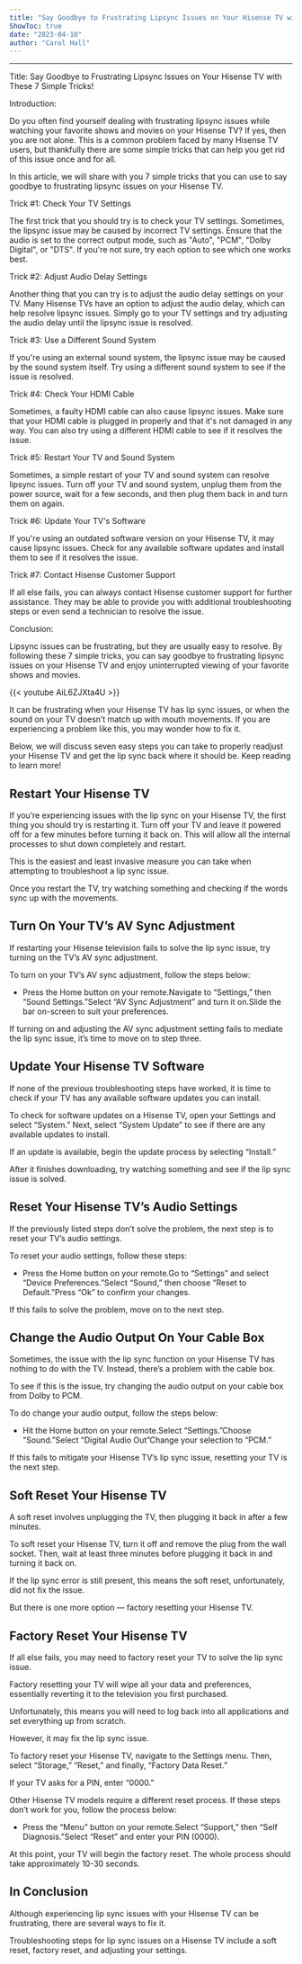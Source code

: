 ```yaml
---
title: "Say Goodbye to Frustrating Lipsync Issues on Your Hisense TV with These 7 Simple Tricks!"
ShowToc: true 
date: "2023-04-10"
author: "Carol Hall"
---
```

*****
Title: Say Goodbye to Frustrating Lipsync Issues on Your Hisense TV with These 7 Simple Tricks!

Introduction:

Do you often find yourself dealing with frustrating lipsync issues while watching your favorite shows and movies on your Hisense TV? If yes, then you are not alone. This is a common problem faced by many Hisense TV users, but thankfully there are some simple tricks that can help you get rid of this issue once and for all.

In this article, we will share with you 7 simple tricks that you can use to say goodbye to frustrating lipsync issues on your Hisense TV.

Trick #1: Check Your TV Settings

The first trick that you should try is to check your TV settings. Sometimes, the lipsync issue may be caused by incorrect TV settings. Ensure that the audio is set to the correct output mode, such as "Auto", "PCM", "Dolby Digital", or "DTS". If you're not sure, try each option to see which one works best.

Trick #2: Adjust Audio Delay Settings

Another thing that you can try is to adjust the audio delay settings on your TV. Many Hisense TVs have an option to adjust the audio delay, which can help resolve lipsync issues. Simply go to your TV settings and try adjusting the audio delay until the lipsync issue is resolved.

Trick #3: Use a Different Sound System

If you're using an external sound system, the lipsync issue may be caused by the sound system itself. Try using a different sound system to see if the issue is resolved.

Trick #4: Check Your HDMI Cable

Sometimes, a faulty HDMI cable can also cause lipsync issues. Make sure that your HDMI cable is plugged in properly and that it's not damaged in any way. You can also try using a different HDMI cable to see if it resolves the issue.

Trick #5: Restart Your TV and Sound System

Sometimes, a simple restart of your TV and sound system can resolve lipsync issues. Turn off your TV and sound system, unplug them from the power source, wait for a few seconds, and then plug them back in and turn them on again.

Trick #6: Update Your TV's Software

If you're using an outdated software version on your Hisense TV, it may cause lipsync issues. Check for any available software updates and install them to see if it resolves the issue.

Trick #7: Contact Hisense Customer Support

If all else fails, you can always contact Hisense customer support for further assistance. They may be able to provide you with additional troubleshooting steps or even send a technician to resolve the issue.

Conclusion:

Lipsync issues can be frustrating, but they are usually easy to resolve. By following these 7 simple tricks, you can say goodbye to frustrating lipsync issues on your Hisense TV and enjoy uninterrupted viewing of your favorite shows and movies.

{{< youtube AiL6ZJXta4U >}} 



It can be frustrating when your Hisense TV has lip sync issues, or when the sound on your TV doesn’t match up with mouth movements. If you are experiencing a problem like this, you may wonder how to fix it.
 
Below, we will discuss seven easy steps you can take to properly readjust your Hisense TV and get the lip sync back where it should be. Keep reading to learn more!
 
## Restart Your Hisense TV
 
If you’re experiencing issues with the lip sync on your Hisense TV, the first thing you should try is restarting it. Turn off your TV and leave it powered off for a few minutes before turning it back on. This will allow all the internal processes to shut down completely and restart. 
 
This is the easiest and least invasive measure you can take when attempting to troubleshoot a lip sync issue. 
 
Once you restart the TV, try watching something and checking if the words sync up with the movements.
 
## Turn On Your TV’s AV Sync Adjustment
 
If restarting your Hisense television fails to solve the lip sync issue, try turning on the TV’s AV sync adjustment.
 
To turn on your TV’s AV sync adjustment, follow the steps below:
 
- Press the Home button on your remote.Navigate to “Settings,” then “Sound Settings.”Select “AV Sync Adjustment” and turn it on.Slide the bar on-screen to suit your preferences.

 
If turning on and adjusting the AV sync adjustment setting fails to mediate the lip sync issue, it’s time to move on to step three.
 
## Update Your Hisense TV Software  
 
If none of the previous troubleshooting steps have worked, it is time to check if your TV has any available software updates you can install.
 
To check for software updates on a Hisense TV, open your Settings and select “System.” Next, select “System Update” to see if there are any available updates to install.
 
If an update is available, begin the update process by selecting “Install.” 
 
After it finishes downloading, try watching something and see if the lip sync issue is solved. 
 
## Reset Your Hisense TV’s Audio Settings
 
If the previously listed steps don’t solve the problem, the next step is to reset your TV’s audio settings.  
 
To reset your audio settings, follow these steps:
 
- Press the Home button on your remote.Go to “Settings” and select “Device Preferences.”Select “Sound,” then choose “Reset to Default.”Press “Ok” to confirm your changes.

 
If this fails to solve the problem, move on to the next step.
 
## Change the Audio Output On Your Cable Box
 
Sometimes, the issue with the lip sync function on your Hisense TV has nothing to do with the TV. Instead, there’s a problem with the cable box.
 
To see if this is the issue, try changing the audio output on your cable box from Dolby to PCM.
 
To do change your audio output, follow the steps below:
 
- Hit the Home button on your remote.Select “Settings.”Choose “Sound.”Select “Digital Audio Out”Change your selection to “PCM.”

 
If this fails to mitigate your Hisense TV’s lip sync issue, resetting your TV is the next step. 
 
## Soft Reset Your Hisense TV
 
A soft reset involves unplugging the TV, then plugging it back in after a few minutes. 
 
To soft reset your Hisense TV, turn it off and remove the plug from the wall socket. Then, wait at least three minutes before plugging it back in and turning it back on. 
 
If the lip sync error is still present, this means the soft reset, unfortunately, did not fix the issue.  
 
But there is one more option — factory resetting your Hisense TV.
 
## Factory Reset Your Hisense TV
 
If all else fails, you may need to factory reset your TV to solve the lip sync issue.
 
Factory resetting your TV will wipe all your data and preferences, essentially reverting it to the television you first purchased.
 
Unfortunately, this means you will need to log back into all applications and set everything up from scratch.
 
However, it may fix the lip sync issue. 
 
To factory reset your Hisense TV, navigate to the Settings menu. Then, select “Storage,” “Reset,” and finally, “Factory Data Reset.” 
 
If your TV asks for a PIN, enter “0000.”
 
Other Hisense TV models require a different reset process. If these steps don’t work for you, follow the process below:
 
- Press the “Menu” button on your remote.Select “Support,” then “Self Diagnosis.”Select “Reset” and enter your PIN (0000).

 
At this point, your TV will begin the factory reset. The whole process should take approximately 10-30 seconds.
 
## In Conclusion
 
Although experiencing lip sync issues with your Hisense TV can be frustrating, there are several ways to fix it. 
 
Troubleshooting steps for lip sync issues on a Hisense TV include a soft reset, factory reset, and adjusting your settings. 



